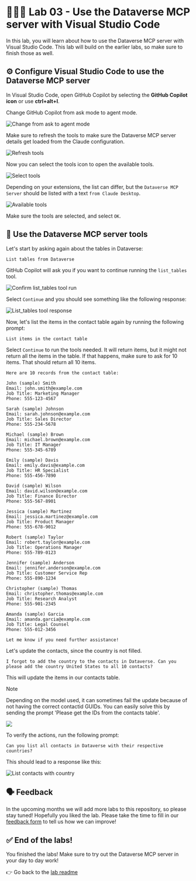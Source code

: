 # 🧑🏽‍💻 Lab 03 - Use the Dataverse MCP server with Visual Studio Code

In this lab, you will learn about how to use the Dataverse MCP server with Visual Studio Code. This lab will build on the earlier labs, so make sure to finish those as well.

## ⚙️ Configure Visual Studio Code to use the Dataverse MCP server

In Visual Studio Code, open GitHub Copilot by selecting the **GitHub Copilot icon** or use **ctrl+alt+I**.

Change GitHub Copilot from ask mode to agent mode.

![Change from ask to agent mode](./assets/change-ask-agent-mode.png)

Make sure to refresh the tools to make sure the Dataverse MCP server details get loaded from the Claude configuration.

![Refresh tools](./assets/refresh-tools.png)

Now you can select the tools icon to open the available tools.

![Select tools](./assets/select-tools.png)

Depending on your extensions, the list can differ, but the `Dataverse MCP Server` should be listed with a text `from Claude Desktop`.

![Available tools](./assets/available-tools.png)

Make sure the tools are selected, and select `OK`.

## 🧠 Use the Dataverse MCP server tools

Let's start by asking again about the tables in Dataverse:

```
List tables from Dataverse
```

GitHub Copilot will ask you if you want to continue running the `list_tables` tool. 

![Confirm list_tables tool run](./assets/confirm-tool-run.png)

Select `Continue` and you should see something like the following response:

![List_tables tool response](./assets/list-tables-response.png)

Now, let's list the items in the contact table again by running the following prompt:

```
List items in the contact table
```

Select `Continue` to run the tools needed. It will return items, but it might not return all the items in the table. If that happens, make sure to ask for 10 items. That should return all 10 items.

```
Here are 10 records from the contact table:

John (sample) Smith
Email: john.smith@example.com
Job Title: Marketing Manager
Phone: 555-123-4567

Sarah (sample) Johnson
Email: sarah.johnson@example.com
Job Title: Sales Director
Phone: 555-234-5678

Michael (sample) Brown
Email: michael.brown@example.com
Job Title: IT Manager
Phone: 555-345-6789

Emily (sample) Davis
Email: emily.davis@example.com
Job Title: HR Specialist
Phone: 555-456-7890

David (sample) Wilson
Email: david.wilson@example.com
Job Title: Finance Director
Phone: 555-567-8901

Jessica (sample) Martinez
Email: jessica.martinez@example.com
Job Title: Product Manager
Phone: 555-678-9012

Robert (sample) Taylor
Email: robert.taylor@example.com
Job Title: Operations Manager
Phone: 555-789-0123

Jennifer (sample) Anderson
Email: jennifer.anderson@example.com
Job Title: Customer Service Rep
Phone: 555-890-1234

Christopher (sample) Thomas
Email: christopher.thomas@example.com
Job Title: Research Analyst
Phone: 555-901-2345

Amanda (sample) Garcia
Email: amanda.garcia@example.com
Job Title: Legal Counsel
Phone: 555-012-3456

Let me know if you need further assistance!
```

Let's update the contacts, since the country is not filled.

```
I forgot to add the country to the contacts in Dataverse. Can you please add the country United States to all 10 contacts?
```

This will update the items in our contacts table.

> [!NOTE]
> Depending on the model used, it can sometimes fail the update because of not having the correct contactid GUIDs. You can easily solve this by sending the prompt 'Please get the IDs from the contacts table'.

![](./assets/updated-items.png)

To verify the actions, run the following prompt:

```
Can you list all contacts in Dataverse with their respective countries?
```

This should lead to a response like this:

![List contacts with country](./assets/list-items-country.png)

## 🗣️ Feedback

In the upcoming months we will add more labs to this repository, so please stay tuned! Hopefully you liked the lab. Please take the time to fill in our [feedback form](https://aka.ms/Dataverse/MCP/Lab/Feedback) to tell us how we can improve!

## ✅ End of the labs!

You finished the labs! Make sure to try out the Dataverse MCP server in your day to day work!

👉 Go back to the [lab readme](../README.md)
